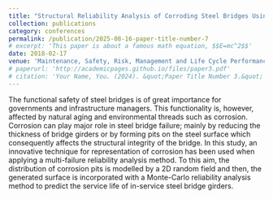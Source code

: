 ```yaml
---
title: "Structural Reliability Analysis of Corroding Steel Bridges Using Random-Field Representation"
collection: publications
category: conferences
permalink: /publication/2025-08-16-paper-title-number-7
# excerpt: 'This paper is about a famous math equation, $$E=mc^2$$'
date: 2018-02-17
venue: 'Maintenance, Safety, Risk, Management and Life Cycle Performance of Bridges'
# paperurl: 'http://academicpages.github.io/files/paper3.pdf'
# citation: 'Your Name, You. (2024). &quot;Paper Title Number 3.&quot; <i>GitHub Journal of Bugs</i>. 1(3).'
---
```


The functional safety of steel bridges is of great importance for governments and infrastructure managers. This functionality is, however, affected by natural aging and environmental threads such as corrosion. Corrosion can play major role in steel bridge failure; mainly by reducing the thickness of bridge girders or by forming pits on the steel surface which consequently affects the structural integrity of the bridge. In this study, an innovative technique for representation of corrosion has been used when applying a multi-failure reliability analysis method. To this aim, the distribution of corrosion pits is modelled by a 2D random field and then, the generated surface is incorporated with a Monte-Carlo reliability analysis method to predict the service life of in-service steel bridge girders.